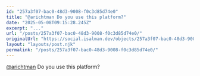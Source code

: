 ```yaml
---
id: "257a3f07-bac0-48d3-9008-f0c3d85d74e0"
title: "@arichtman Do you use this platform?"
date: "2025-05-08T09:15:28.245Z"
excerpt: "..."
url: "/posts/257a3f07-bac0-48d3-9008-f0c3d85d74e0/"
originalUrl: "https://social.isalman.dev/objects/257a3f07-bac0-48d3-9008-f0c3d85d74e0"
layout: "layouts/post.njk"
permalink: "/posts/257a3f07-bac0-48d3-9008-f0c3d85d74e0/"
---
```


<span><a href="https://eigenmagic.net/@arichtman">@<span>arichtman</span></a></span> Do you use this platform?